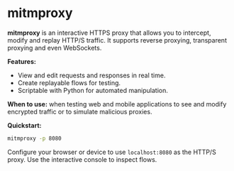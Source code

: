 # mitmproxy

**mitmproxy** is an interactive HTTPS proxy that allows you to intercept, modify and replay HTTP/S traffic.  It supports reverse proxying, transparent proxying and even WebSockets.

**Features:**

- View and edit requests and responses in real time.  
- Create replayable flows for testing.  
- Scriptable with Python for automated manipulation.  

**When to use:** when testing web and mobile applications to see and modify encrypted traffic or to simulate malicious proxies.

**Quickstart:**

```bash
mitmproxy -p 8080
```

Configure your browser or device to use `localhost:8080` as the HTTP/S proxy.  Use the interactive console to inspect flows.
